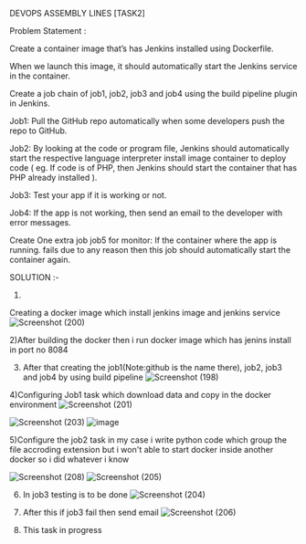 DEVOPS ASSEMBLY LINES [TASK2]

Problem Statement :

Create a container image that’s has Jenkins installed using Dockerfile.

When we launch this image, it should automatically start the Jenkins service in the container.

Create a job chain of job1, job2, job3 and job4 using the build pipeline plugin in Jenkins.

Job1: Pull the GitHub repo automatically when some developers push the repo to GitHub.

Job2: By looking at the code or program file, Jenkins should automatically start the respective language interpreter install image container to deploy code ( eg. If code is of PHP, then Jenkins should start the container that has PHP already installed ).

Job3: Test your app if it is working or not.

Job4: If the app is not working, then send an email to the developer with error messages.

Create One extra job job5 for monitor: If the container where the app is running. fails due to any reason then this job should automatically start the container again.


SOLUTION :-

1)
Creating a docker image which install jenkins image and jenkins service
![Screenshot (200)](https://user-images.githubusercontent.com/60147097/81861719-51473980-9586-11ea-8175-16abe095a657.png)




2)After building the docker then i run docker image which has jenins install in port no 8084




3) After that creating the job1(Note:github is the name there), job2, job3 and job4 by using build pipeline
![Screenshot (198)](https://user-images.githubusercontent.com/60147097/81860535-8488c900-9584-11ea-9812-e0e635c4ba8d.png)




4)Configuring Job1 task which download data and copy in the docker environment
![Screenshot (201)](https://user-images.githubusercontent.com/60147097/81860833-ed704100-9584-11ea-8208-0c23d8dcd4fc.png)

![Screenshot (203)](https://user-images.githubusercontent.com/60147097/81860891-0547c500-9585-11ea-928e-aa42940153b3.png)
![image](https://user-images.githubusercontent.com/60147097/89100514-2813a800-d415-11ea-9760-a02448cc6af6.png)




5)Configure the job2 task in my case i write python code which group the file accroding extension but i won't able to start docker inside another docker so i did whatever i know

![Screenshot (208)](https://user-images.githubusercontent.com/60147097/81861195-7dae8600-9585-11ea-8486-414dc71afbe7.png)
![Screenshot (205)](https://user-images.githubusercontent.com/60147097/81861214-843cfd80-9585-11ea-908a-fa9d3e10eab7.png)



6) In job3 testing is to be done
![Screenshot (204)](https://user-images.githubusercontent.com/60147097/81861293-a8004380-9585-11ea-82be-a2ba95fcda49.png)



7) After this if job3 fail then send email 
![Screenshot (206)](https://user-images.githubusercontent.com/60147097/81861438-ded65980-9585-11ea-9eb1-b1d0b56337fe.png)



8) This task in progress

